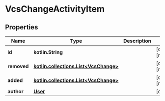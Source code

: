 
# VcsChangeActivityItem

## Properties
Name | Type | Description | Notes
------------ | ------------- | ------------- | -------------
**id** | **kotlin.String** |  |  [optional] [readonly]
**removed** | [**kotlin.collections.List&lt;VcsChange&gt;**](VcsChange.md) |  |  [optional] [readonly]
**added** | [**kotlin.collections.List&lt;VcsChange&gt;**](VcsChange.md) |  |  [optional] [readonly]
**author** | [**User**](User.md) |  |  [optional]



